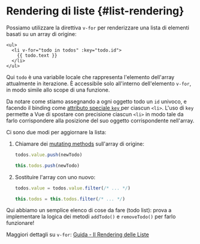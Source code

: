 # Rendering di liste {#list-rendering}

Possiamo utilizzare la direttiva `v-for` per renderizzare una lista di elementi basati su un array di origine:

```vue-html
<ul>
  <li v-for="todo in todos" :key="todo.id">
    {{ todo.text }}
  </li>
</ul>
```

Qui `todo` è una variabile locale che rappresenta l'elemento dell'array attualmente in iterazione. È accessibile solo all'interno dell'elemento `v-for`, in modo simile allo scope di una funzione.

Da notare come stiamo assegnando a ogni oggetto todo un `id` univoco, e facendo il binding come <a target="_blank" href="/api/built-in-special-attributes.html#key">attributo speciale `key` </a> per ciascun `<li>`. L'uso di `key` permette a Vue di spostare con precisione ciascun `<li>` in modo tale da farlo corrispondere alla posizione del suo oggetto corrispondente nell'array.

Ci sono due modi per aggiornare la lista:

1. Chiamare dei [mutating methods](https://stackoverflow.com/questions/9009879/which-javascript-array-functions-are-mutating) sull'array di origine:

   <div class="composition-api">

   ```js
   todos.value.push(newTodo)
   ```

     </div>
     <div class="options-api">

   ```js
   this.todos.push(newTodo)
   ```

   </div>

2. Sostituire l'array con uno nuovo:

   <div class="composition-api">

   ```js
   todos.value = todos.value.filter(/* ... */)
   ```

     </div>
     <div class="options-api">

   ```js
   this.todos = this.todos.filter(/* ... */)
   ```

   </div>

Qui abbiamo un semplice elenco di cose da fare (todo list): prova a implementare la logica dei metodi `addTodo()` e `removeTodo()` per farlo funzionare!

Maggiori dettagli su `v-for`: <a target="_blank" href="/guide/essentials/list.html">Guida - Il Rendering delle Liste</a>
